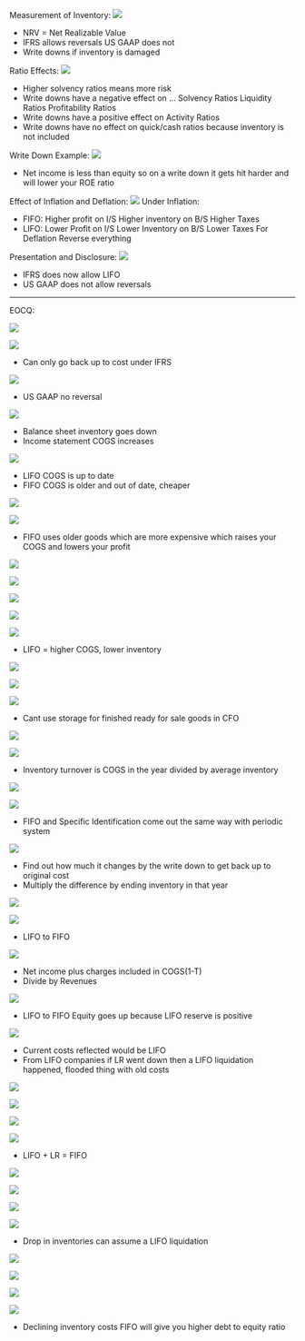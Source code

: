 


Measurement of Inventory:
![](https://i.imgur.com/dSD3RTf.png)
- NRV = Net Realizable Value
- IFRS allows reversals US GAAP does not
- Write downs if inventory is damaged




Ratio Effects:
![](https://i.imgur.com/sxVzZCA.png)
- Higher solvency ratios means more risk
- Write downs have a negative effect on ...
  Solvency Ratios
  Liquidity Ratios
  Profitability Ratios
- Write downs have a positive effect on Activity Ratios
- Write downs have no effect on quick/cash ratios because inventory is not included


Write Down Example:
![](https://i.imgur.com/P3RZOE0.png)
- Net income is less than equity so on a write down it gets hit harder and will lower your ROE ratio



Effect of Inflation and Deflation:
![](https://i.imgur.com/tYydM41.png)
Under Inflation:
- FIFO: 
  Higher profit on I/S
  Higher inventory on B/S
  Higher Taxes
- LIFO:
  Lower Profit on I/S
  Lower Inventory on B/S
  Lower Taxes
For Deflation Reverse everything



Presentation and Disclosure:
![](https://i.imgur.com/ZXqV5CE.png)
- IFRS does now allow LIFO 
- US GAAP does not allow reversals


______
EOCQ:


![](https://i.imgur.com/vqnju0u.png)




![](https://i.imgur.com/GqyXwub.png)
- Can only go back up to cost under IFRS


![](https://i.imgur.com/3y9L6UT.png)
- US GAAP no reversal


![](https://i.imgur.com/ALCTZDx.png)
- Balance sheet inventory goes down
- Income statement COGS increases



![](https://i.imgur.com/rf2Eoa3.png)
- LIFO COGS is up to date
- FIFO COGS is older and out of date, cheaper


![](https://i.imgur.com/RvDWng8.png)



![](https://i.imgur.com/9XNnI5y.png)
- FIFO uses older goods which are more expensive which raises your COGS and lowers your profit


![](https://i.imgur.com/bEso9ZQ.png)



![](https://i.imgur.com/0WMPAgV.png)



![](https://i.imgur.com/e0LpIlN.png)



![](https://i.imgur.com/yq8RWRa.png)



![](https://i.imgur.com/GbshPjC.png)
- LIFO = higher COGS, lower inventory



![](https://i.imgur.com/pySpq9N.png)



![](https://i.imgur.com/9w0csGQ.png)



![](https://i.imgur.com/ghKeqxV.png)
- Cant use storage for finished ready for sale goods in CFO


![](https://i.imgur.com/lPoh2P6.png)


![](https://i.imgur.com/naFDwDf.png)
- Inventory turnover is COGS in the year divided by average inventory 



![](https://i.imgur.com/sDGHiH4.png)




![](https://i.imgur.com/jekvont.png)
- FIFO and Specific Identification come out the same way with periodic system


![](https://i.imgur.com/BKDQpFa.png)
- Find out how much it changes by the write down to get back up to original cost
- Multiply the difference by ending inventory in that year



![](https://i.imgur.com/TKXjE1z.png)




![](https://i.imgur.com/FS40nK4.png)
- LIFO to FIFO



![](https://i.imgur.com/aRzDXNN.png)
- Net income plus charges included in COGS(1-T)
- Divide by Revenues


![](https://i.imgur.com/ue6HP7Y.png)
- LIFO to FIFO Equity goes up because LIFO reserve is positive



![](https://i.imgur.com/Pn547kO.png)
- Current costs reflected would be LIFO
- From LIFO companies if LR went down then a LIFO liquidation happened, flooded thing with old costs



![](https://i.imgur.com/3ArAZ4g.png)



![](https://i.imgur.com/TFnG3Oi.png)



![](https://i.imgur.com/Eu3wg2S.png)




![](https://i.imgur.com/MQ4vw22.png)
- LIFO + LR = FIFO



![](https://i.imgur.com/zdNkBV6.png)



![](https://i.imgur.com/H4saUjS.png)



![](https://i.imgur.com/g4pbNM5.png)




![](https://i.imgur.com/4qhOCwx.png)
- Drop in inventories can assume a LIFO liquidation



![](https://i.imgur.com/o5WzfXw.png)



![](https://i.imgur.com/6bcXaWg.png)



![](https://i.imgur.com/DnmMuX3.png)




![](https://i.imgur.com/DiMoUF0.png)
-  Declining inventory costs FIFO will give you higher debt to equity ratio